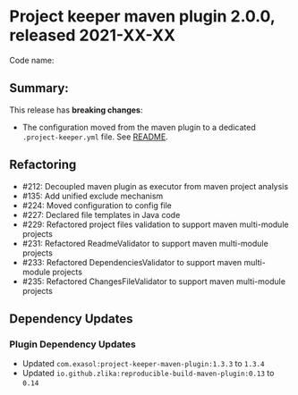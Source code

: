 # Project keeper maven plugin 2.0.0, released 2021-XX-XX

Code name:

## Summary:

This release has **breaking changes**:

* The configuration moved from the maven plugin to a dedicated `.project-keeper.yml` file. See [README](../../README.md).

## Refactoring

* #212: Decoupled maven plugin as executor from maven project analysis
* #135: Add unified exclude mechanism
* #224: Moved configuration to config file
* #227: Declared file templates in Java code
* #229: Refactored project files validation to support maven multi-module projects
* #231: Refactored ReadmeValidator to support maven multi-module projects
* #233: Refactored DependenciesValidator to support maven multi-module projects
* #235: Refactored ChangesFileValidator to support maven multi-module projects

## Dependency Updates

### Plugin Dependency Updates

* Updated `com.exasol:project-keeper-maven-plugin:1.3.3` to `1.3.4`
* Updated `io.github.zlika:reproducible-build-maven-plugin:0.13` to `0.14`
